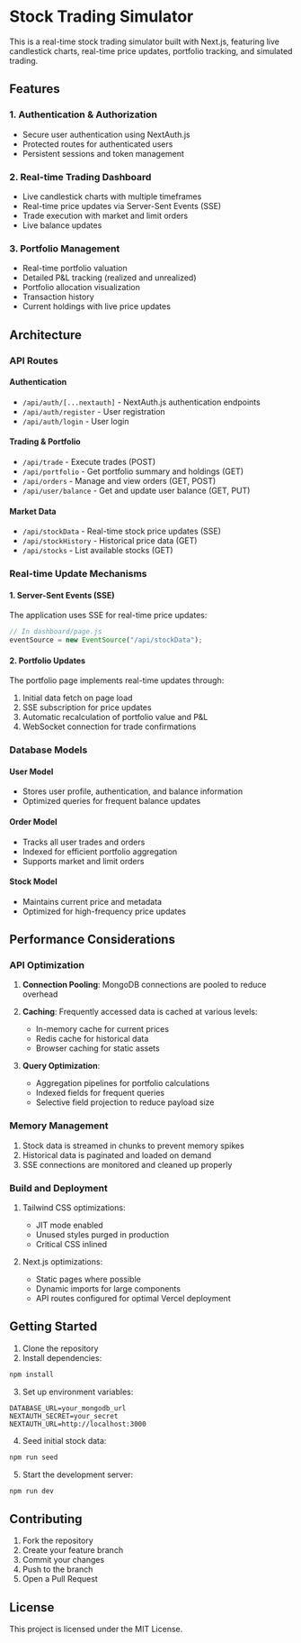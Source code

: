 # Stock Trading Simulator

This is a real-time stock trading simulator built with Next.js, featuring live candlestick charts, real-time price updates, portfolio tracking, and simulated trading.

## Features

### 1. Authentication & Authorization

- Secure user authentication using NextAuth.js
- Protected routes for authenticated users
- Persistent sessions and token management

### 2. Real-time Trading Dashboard

- Live candlestick charts with multiple timeframes
- Real-time price updates via Server-Sent Events (SSE)
- Trade execution with market and limit orders
- Live balance updates

### 3. Portfolio Management

- Real-time portfolio valuation
- Detailed P&L tracking (realized and unrealized)
- Portfolio allocation visualization
- Transaction history
- Current holdings with live price updates

## Architecture

### API Routes

#### Authentication

- `/api/auth/[...nextauth]` - NextAuth.js authentication endpoints
- `/api/auth/register` - User registration
- `/api/auth/login` - User login

#### Trading & Portfolio

- `/api/trade` - Execute trades (POST)
- `/api/portfolio` - Get portfolio summary and holdings (GET)
- `/api/orders` - Manage and view orders (GET, POST)
- `/api/user/balance` - Get and update user balance (GET, PUT)

#### Market Data

- `/api/stockData` - Real-time stock price updates (SSE)
- `/api/stockHistory` - Historical price data (GET)
- `/api/stocks` - List available stocks (GET)

### Real-time Update Mechanisms

#### 1. Server-Sent Events (SSE)

The application uses SSE for real-time price updates:

```javascript
// In dashboard/page.js
eventSource = new EventSource("/api/stockData");
```

#### 2. Portfolio Updates

The portfolio page implements real-time updates through:

1. Initial data fetch on page load
2. SSE subscription for price updates
3. Automatic recalculation of portfolio value and P&L
4. WebSocket connection for trade confirmations

### Database Models

#### User Model

- Stores user profile, authentication, and balance information
- Optimized queries for frequent balance updates

#### Order Model

- Tracks all user trades and orders
- Indexed for efficient portfolio aggregation
- Supports market and limit orders

#### Stock Model

- Maintains current price and metadata
- Optimized for high-frequency price updates

## Performance Considerations

### API Optimization

1. **Connection Pooling**: MongoDB connections are pooled to reduce overhead
2. **Caching**: Frequently accessed data is cached at various levels:

   - In-memory cache for current prices
   - Redis cache for historical data
   - Browser caching for static assets

3. **Query Optimization**:
   - Aggregation pipelines for portfolio calculations
   - Indexed fields for frequent queries
   - Selective field projection to reduce payload size

### Memory Management

1. Stock data is streamed in chunks to prevent memory spikes
2. Historical data is paginated and loaded on demand
3. SSE connections are monitored and cleaned up properly

### Build and Deployment

1. Tailwind CSS optimizations:

   - JIT mode enabled
   - Unused styles purged in production
   - Critical CSS inlined

2. Next.js optimizations:
   - Static pages where possible
   - Dynamic imports for large components
   - API routes configured for optimal Vercel deployment

## Getting Started

1. Clone the repository
2. Install dependencies:

```bash
npm install
```

3. Set up environment variables:

```env
DATABASE_URL=your_mongodb_url
NEXTAUTH_SECRET=your_secret
NEXTAUTH_URL=http://localhost:3000
```

4. Seed initial stock data:

```bash
npm run seed
```

5. Start the development server:

```bash
npm run dev
```

## Contributing

1. Fork the repository
2. Create your feature branch
3. Commit your changes
4. Push to the branch
5. Open a Pull Request

## License

This project is licensed under the MIT License.
